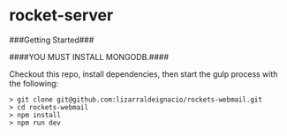 # rocket-server

###Getting Started###

####YOU MUST INSTALL MONGODB.####

Checkout this repo, install dependencies, then start the gulp process with the following:

    > git clone git@github.com:lizarraldeignacio/rockets-webmail.git
    > cd rockets-webmail
    > npm install
    > npm run dev
